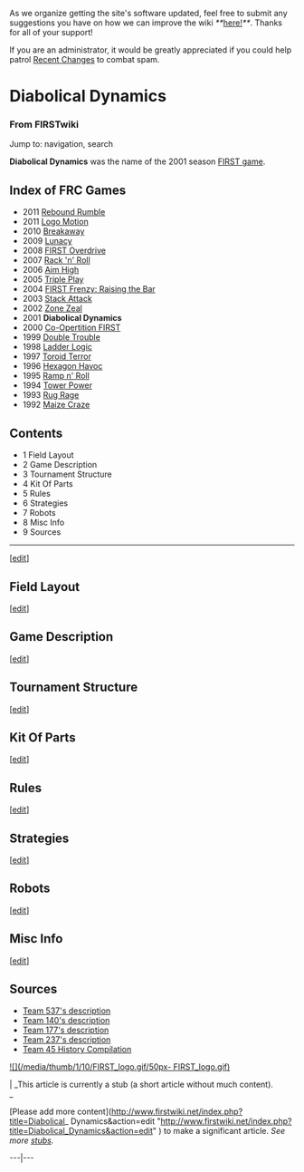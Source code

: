As we organize getting the site's software updated, feel free to submit any
suggestions you have on how we can improve the wiki
_**_[here!](/index.php/User:Hallry/Suggestions "User:Hallry/Suggestions"
)_**_. Thanks for all of your support!

If you are an administrator, it would be greatly appreciated if you could help
patrol [Recent Changes](/index.php/Special:Recentchanges
"Special:Recentchanges" ) to combat spam.

# Diabolical Dynamics

### From FIRSTwiki

Jump to: navigation, search

  

**Diabolical Dynamics** was the name of the 2001 season [FIRST game](/index.php/FRC_Games "FRC Games" ). 

Index of FRC Games  
---  
  
  * 2011 [Rebound Rumble](/index.php/Rebound_Rumble "Rebound Rumble" )
  * 2011 [Logo Motion](/index.php/Logo_Motion "Logo Motion" )
  * 2010 [Breakaway](/index.php/Breakaway "Breakaway" )
  * 2009 [Lunacy](/index.php/Lunacy "Lunacy" )
  * 2008 [FIRST Overdrive](/index.php/FIRST_Overdrive "FIRST Overdrive" )
  * 2007 [Rack 'n' Roll](/index.php/Rack_%27n%27_Roll "Rack 'n' Roll" )
  * 2006 [Aim High](/index.php/Aim_High "Aim High" )
  * 2005 [Triple Play](/index.php/Triple_Play "Triple Play" )
  * 2004 [FIRST Frenzy: Raising the Bar](/index.php/FIRST_Frenzy:_Raising_the_Bar "FIRST Frenzy: Raising the Bar" )
  * 2003 [Stack Attack](/index.php/Stack_Attack "Stack Attack" )
  * 2002 [Zone Zeal](/index.php/Zone_Zeal "Zone Zeal" )
  * 2001 **Diabolical Dynamics**
  * 2000 [Co-Opertition FIRST](/index.php/Co-Opertition_FIRST "Co-Opertition FIRST" )
  * 1999 [Double Trouble](/index.php/Double_Trouble "Double Trouble" )
  * 1998 [Ladder Logic](/index.php/Ladder_Logic "Ladder Logic" )
  * 1997 [Toroid Terror](/index.php/Toroid_Terror "Toroid Terror" )
  * 1996 [Hexagon Havoc](/index.php/Hexagon_Havoc "Hexagon Havoc" )
  * 1995 [Ramp n' Roll](/index.php/Ramp_n%27_Roll "Ramp n' Roll" )
  * 1994 [Tower Power](/index.php/Tower_Power "Tower Power" )
  * 1993 [Rug Rage](/index.php/Rug_Rage "Rug Rage" )
  * 1992 [Maize Craze](/index.php/Maize_Craze "Maize Craze" )  
  
  

## Contents

  * 1 Field Layout
  * 2 Game Description
  * 3 Tournament Structure
  * 4 Kit Of Parts
  * 5 Rules
  * 6 Strategies
  * 7 Robots
  * 8 Misc Info
  * 9 Sources  
---  
  
[[edit](/index.php?title=Diabolical_Dynamics&action=edit&section=1 "Edit
section: Field Layout" )]

## Field Layout

[[edit](/index.php?title=Diabolical_Dynamics&action=edit&section=2 "Edit
section: Game Description" )]

## Game Description

[[edit](/index.php?title=Diabolical_Dynamics&action=edit&section=3 "Edit
section: Tournament Structure" )]

## Tournament Structure

[[edit](/index.php?title=Diabolical_Dynamics&action=edit&section=4 "Edit
section: Kit Of Parts" )]

## Kit Of Parts

[[edit](/index.php?title=Diabolical_Dynamics&action=edit&section=5 "Edit
section: Rules" )]

## Rules

[[edit](/index.php?title=Diabolical_Dynamics&action=edit&section=6 "Edit
section: Strategies" )]

## Strategies

[[edit](/index.php?title=Diabolical_Dynamics&action=edit&section=7 "Edit
section: Robots" )]

## Robots

[[edit](/index.php?title=Diabolical_Dynamics&action=edit&section=8 "Edit
section: Misc Info" )]

## Misc Info

[[edit](/index.php?title=Diabolical_Dynamics&action=edit&section=9 "Edit
section: Sources" )]

## Sources

  * [Team 537's description](http://www.team537.com/history.php?year=2001 "http://www.team537.com/history.php?year=2001" )
  * [Team 140's description](http://www.surko.net/first/competition/2001/index.html "http://www.surko.net/first/competition/2001/index.html" )
  * [Team 177's description](http://www.swindsor.k12.ct.us/Highschool/activities/clubs/first/2001.html "http://www.swindsor.k12.ct.us/Highschool/activities/clubs/first/2001.html" )
  * [Team 237's description](http://www.team237.com/2001game.html "http://www.team237.com/2001game.html" )
  * [Team 45 History Compilation](http://www.technokats.org/historyproject.php "http://www.technokats.org/historyproject.php" )

[![](/media/thumb/1/10/FIRST_logo.gif/50px-
FIRST_logo.gif)](/index.php/Image:FIRST_logo.gif "" )

|  _This article is currently a stub (a short article without much content).  
_

[Please add more content](http://www.firstwiki.net/index.php?title=Diabolical_
Dynamics&action=edit
"http://www.firstwiki.net/index.php?title=Diabolical_Dynamics&action=edit" )
to make a significant article. _See more [stubs](/index.php/Special:Shortpages
"Special:Shortpages" )._  
  
---|---  
  
